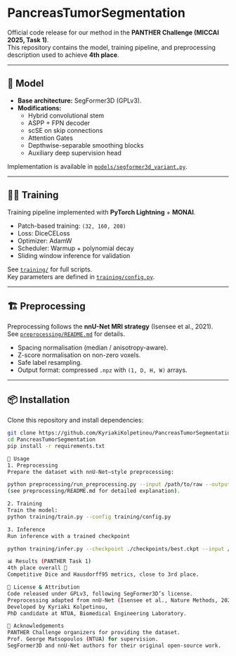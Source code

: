 # PancreasTumorSegmentation

Official code release for our method in the **PANTHER Challenge (MICCAI 2025, Task 1)**.  
This repository contains the model, training pipeline, and preprocessing description used to achieve **4th place**.

---
## 🔬 Model

- **Base architecture:** SegFormer3D (GPLv3).  
- **Modifications:**  
  - Hybrid convolutional stem  
  - ASPP + FPN decoder  
  - scSE on skip connections  
  - Attention Gates  
  - Depthwise-separable smoothing blocks  
  - Auxiliary deep supervision head  

Implementation is available in [`models/segformer3d_variant.py`](models/segformer3d_variant.py).

---

## 🧑‍💻 Training

Training pipeline implemented with **PyTorch Lightning** + **MONAI**.

- Patch-based training: `(32, 160, 208)`  
- Loss: DiceCELoss  
- Optimizer: AdamW  
- Scheduler: Warmup + polynomial decay  
- Sliding window inference for validation  

See [`training/`](training/) for full scripts.  
Key parameters are defined in [`training/config.py`](training/config.py).

---

## 🏗 Preprocessing

Preprocessing follows the **nnU-Net MRI strategy** (Isensee et al., 2021).  
See [`preprocessing/README.md`](preprocessing/README.md) for details.  
- Spacing normalisation (median / anisotropy-aware).  
- Z-score normalisation on non-zero voxels.  
- Safe label resampling.  
- Output format: compressed `.npz` with `(1, D, H, W)` arrays.

---

## 📦 Installation
Clone this repository and install dependencies:
```bash
git clone https://github.com/KyriakiKolpetinou/PancreasTumorSegmentation.git
cd PancreasTumorSegmentation
pip install -r requirements.txt

🚀 Usage
1. Preprocessing
Prepare the dataset with nnU-Net–style preprocessing:

python preprocessing/run_preprocessing.py --input /path/to/raw --output /path/to/preprocessed
(see preprocessing/README.md for detailed explanation).

2. Training
Train the model:
python training/train.py --config training/config.py

3. Inference
Run inference with a trained checkpoint

python training/infer.py --checkpoint ./checkpoints/best.ckpt --input /path/to/images --output ./preds

📊 Results (PANTHER Task 1)
4th place overall 🏅
Competitive Dice and Hausdorff95 metrics, close to 3rd place.

📜 License & Attribution
Code released under GPLv3, following SegFormer3D’s license.
Preprocessing adapted from nnU-Net (Isensee et al., Nature Methods, 2021).
Developed by Kyriaki Kolpetinou,
PhD candidate at NTUA, Biomedical Engineering Laboratory.

🙏 Acknowledgements
PANTHER Challenge organizers for providing the dataset.
Prof. George Matsopoulos (NTUA) for supervision.
SegFormer3D and nnU-Net authors for their original open-source work.
